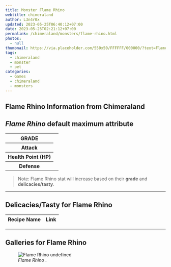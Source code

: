 ```yaml
---
title: Monster Flame Rhino
webtitle: chimeraland
author: L3n4r0x
updated: 2023-05-25T06:40:12+07:00
date: 2023-05-25T02:21:12+07:00
permalink: /chimeraland/monsters/flame-rhino.html
photos:
  - null
thumbnail: https://via.placeholder.com/550x50/FFFFFF/000000/?text=Flame Rhino
tags:
  - chimeraland
  - monster
  - pet
categories:
  - Games
  - chimeraland
  - monsters
---
```


<link
  rel="stylesheet"
  href="https://rawcdn.githack.com/dimaslanjaka/Web-Manajemen/870a349/css/bootstrap-5-3-0-alpha3-wrapper.css"
/>
<section id="bootstrap-wrapper">
  <div data-bs-theme="dark">
    <h2>Flame Rhino Information from Chimeraland</h2>
    <h2 id="attribute"><i>Flame Rhino</i> default maximum attribute</h2>
    <div class="row">
      <div class="col mb-2">
        <div class="card">
          <div class="card-body">
            <table>
              <tr>
                <th>GRADE</th>
                <td><br /></td>
              </tr>
              <tr>
                <th>Attack</th>
                <td></td>
              </tr>
              <tr>
                <th>Health Point (HP)</th>
                <td></td>
              </tr>
              <tr>
                <th>Defense</th>
                <td></td>
              </tr>
            </table>
          </div>
        </div>
      </div>
    </div>
    <blockquote class="bd-callout bd-callout-warning">
      Note: Flame Rhino stat will increase based on their <b>grade</b> and
      <b>delicacies/tasty</b>.
    </blockquote>
    <hr />
    <h2 id="delicacies">Delicacies/Tasty for Flame Rhino</h2>
    <div class="card">
      <div class="card-body">
        <div class="table-responsive">
          <table class="table table-striped">
            <thead>
              <tr>
                <th>Recipe Name</th>
                <th>Link</th>
              </tr>
            </thead>
            <tbody></tbody>
          </table>
        </div>
      </div>
    </div>
    <hr />
    <div id="gallery">
      <h2>Galleries for Flame Rhino</h2>
      <div class="row">
        <div class="col-lg-6 col-12">
          <figure>
            <img
              src="https://www.webmanajemen.com/undefined"
              alt="Flame Rhino undefined"
            />
            <figcaption style="word-wrap: break-word">
              <i>Flame Rhino</i> .
            </figcaption>
          </figure>
        </div>
      </div>
    </div>
  </div>
</section>